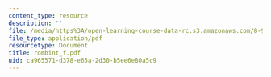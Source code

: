 ```yaml
---
content_type: resource
description: ''
file: /media/https%3A/open-learning-course-data-rc.s3.amazonaws.com/8-942-cosmology-fall-2001/ca965571d378e65a2d30b5ee6e80a5c9_rombint_f.pdf
file_type: application/pdf
resourcetype: Document
title: rombint_f.pdf
uid: ca965571-d378-e65a-2d30-b5ee6e80a5c9
---
```

